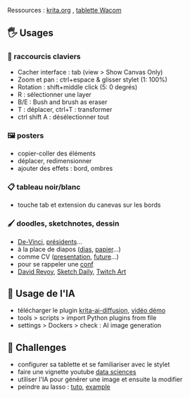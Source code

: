 
Ressources : [krita.org](https://krita.org/) , [tablette Wacom](https://www.tiktok.com/@fschnell/video/6846103156988857605) 

## 🖐 Usages

### 🎹 raccourcis claviers
- Cacher interface : tab (view > Show Canvas Only)
- Zoom et pan : ctrl+espace & glisser stylet (1: 100%)
- Rotation : shift+middle click (5: 0 degrés)
- R : sélectionner une layer
- B/E : Bush and brush as eraser
- T : déplacer,   ctrl+T : transformer
- ctrl shift A : désélectionner tout
### 🖼  posters
- copier-coller des éléments
- déplacer, redimensionner
- ajouter des effets : bord, ombres
### 📋  tableau noir/blanc
- touche tab et extension du canevas sur les bords
### 🖌 doodles, sketchnotes, dessin
-  [De-Vinci](https://cdn8.openculture.com/2017/07/24210624/da-vinci-notebook.jpg), [présidents](https://youtu.be/KlQjpThXov4?t=373)...
- à la place de diapos ([dias](https://www.youtube.com/watch?v=SDS5gLSiLg0), [papier](https://www.youtube.com/watch?v=S2fz4BS2J3Y)...)
- comme CV ([presentation](https://sachachua.com/blog/wp-content/uploads/2008/05/2014-03-05-About-me-Sacha-Chua-bio.png), [future](https://sachachua.com/blog/wp-content/uploads/2013/01/20121228-5-years-vision.png)...)
- pour se rappeler une [conf](https://photos.google.com/share/AF1QipNyqhFxkrMCXZiVf_0-o7i7OmS0EacDRomXiWoMT58z0ZW-JGl_VmVo3eR_I9GesQ?key=Vk9YeXpWeFQwdVBrWktoVGktby1ENDRuUWc2M2tR)
- [David Revoy](https://www.davidrevoy.com/), [Sketch Daily](https://www.reddit.com/r/SketchDaily/), [Twitch Art](https://www.twitch.tv/directory/game/Art)
## 🤖 Usage de l'IA 
- télécharger le plugin [krita-ai-diffusion](https://github.com/Acly/krita-ai-diffusion), [vidéo démo](https://www.youtube.com/watch?v=Ly6USRwTHe0)
- tools > scripts > import Python plugins from file
- settings > Dockers > check : AI image generation
## 🎯 Challenges
- configurer sa tablette et se familiariser avec le stylet
- faire une vignette youtube [data sciences](https://seafile.unistra.fr/d/3214bd215eca42b98b44/)
- utiliser l'IA pour générer une image et ensuite la modifier
- peindre au lasso : [tuto](https://youtu.be/LBczOO5hOKc), [example](https://youtu.be/ufmKqZZd3w4)

